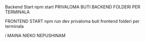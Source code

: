 Backend Start
npm start
PRIVALOMA BUTI BACKEND FOLDERI PER TERMINALA

FRONTEND START
npm run dev
privaloma buti frontend folderi per terminala

i MAINA NIEKO NEPUSHINAM
